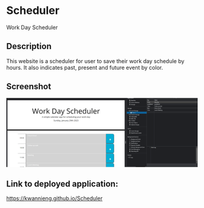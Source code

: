 # Scheduler
Work Day Scheduler 


## Description
This website is a scheduler for user to save their work day schedule by hours. It also indicates past, present and future event by color. 

## Screenshot

<img src="/assets/images/Screenshot.png"/>

## Link to deployed application:

https://kwannieng.github.io/Scheduler